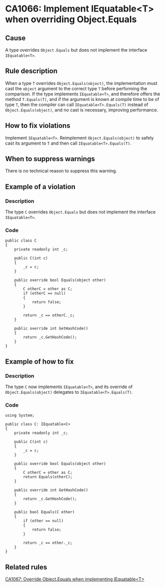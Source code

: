 # CA1066: Implement IEquatable<T\> when overriding Object.Equals

## Cause
A type overrides `Object.Equals` but does not implement the interface `IEquatable<T>`.

## Rule description
When a type `T` overrides `Object.Equals(object)`, the implementation must cast the `object` argument to the correct type `T` before performing the comparison. If the type implements `IEquatable<T>`, and therefore offers the method `T.Equals(T)`, and if the argument is known at compile time to be of type `T`, then the compiler can call `IEquatable<T>.Equals(T)` instead of `Object.Equals(object)`, and no cast is necessary, improving performance. 

## How to fix violations
Implement `IEquatable<T>`. Reimplement `Object.Equals(object)` to safely cast its argument to `T` and then call `IEquatable<T>.Equals(T)`.

## When to suppress warnings
There is no technical reason to suppress this warning.

## Example of a violation

### Description
The type `C` overrides `Object.Equals` but does not implement the interface `IEquatable<T>`.

### Code

    public class C
    {
        private readonly int _c;

        public C(int c)
        {
            _c = c;
        }

        public override bool Equals(object other)
        {
            C otherC = other as C;
            if (otherC == null)
            {
                return false;
            }

            return _c == otherC._c;
        }

        public override int GetHashCode()
        {
            return _c.GetHashCode();
        }
    }

## Example of how to fix

### Description
The type `C` now implements `IEquatable<T>`, and its override of `Object.Equals(object)` delegates to `IEquatable<T>.Equals(T)`.

### Code

    using System;

    public class C: IEquatable<C>
    {
        private readonly int _c;

        public C(int c)
        {
            _c = c;
        }

        public override bool Equals(object other)
        {
            C otherC = other as C;
            return Equals(otherC);
        }

        public override int GetHashCode()
        {
            return _c.GetHashCode();
        }

        public bool Equals(C other)
        {
            if (other == null)
            {
                return false;
            }

            return _c == other._c;
        }
    }

## Related rules

[CA1067: Override Object.Equals when implementing IEquatable<T\>](https://github.com/dotnet/roslyn-analyzers/blob/master/docs/reference/CA1067_OverrideObjectEqualsWhenImplementingIEquatableOfT.md)